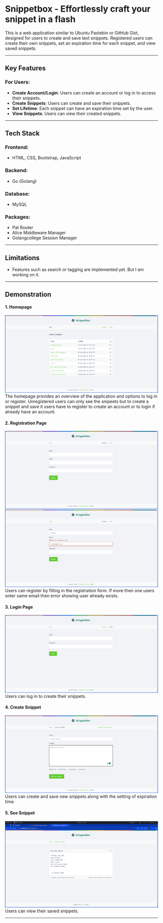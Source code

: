 # **Snippetbox** - Effortlessly craft your snippet in a flash

This is a web application similar to Ubuntu Pastebin or GitHub Gist, designed for users to create and save text snippets. Registered users can create their own snippets, set an expiration time for each snippet, and view saved snippets.

---

## **Key Features**

### For Users:
- **Create Account/Login**: Users can create an account or log in to access their snippets.
- **Create Snippets**: Users can create and save their snippets.
- **Set Lifetime**: Each snippet can have an expiration time set by the user.
- **View Snippets**: Users can view their created snippets.

---

## **Tech Stack**

### Frontend:
- HTML, CSS, Bootstrap, JavaScript

### Backend:
- Go (Golang)

### Database:
- MySQL

### Packages:
- Pat Router
- Alice Middleware Manager
- Golangcollege Session Manager

---

## **Limitations**
- Features such as search or tagging are implemented yet. But I am working on it.

---

## **Demonstration**



#### 1. Homepage
![Homepage](./ui/static/img/screenshoot/homepage_snippet.png)
The homepage provides an overview of the application and options to log in or register. Unregistered users can only see the snipeets but to create a snippet and save it users have to register to create an account or to login if already have an account.

#### 2. Registration Page
![Registration Page](./ui/static/img/screenshoot/signup.png) 
![No Duplicate Users Allowed](./ui/static/img/screenshoot/signupReq.png)
Users can register by filling in the registration form. If more then one users enter same email then error showing user already exists.

#### 3. Login Page
![Login Page](./ui/static/img/screenshoot/login.png)
Users can log in to create their snippets.

#### 4. Create Snippet
![Create Snippet](./ui/static/img/screenshoot/createSnippet.png)
Users can create and save new snippets along with the setting of expiration time.

#### 5. See Snippet
![See Snippet](./ui/static/img/screenshoot/showSnippet.png)
Users can view their saved snippets.

---
